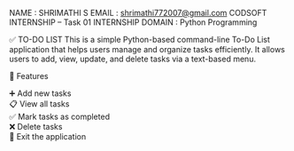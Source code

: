 NAME : SHRIMATHI S
EMAIL : shrimathi772007@gmail.com
CODSOFT INTERNSHIP – Task 01
INTERNSHIP DOMAIN : Python Programming

✅ TO-DO LIST 
This is a simple Python-based command-line To-Do List application that helps users manage and organize tasks efficiently. It allows users to add, view, update, and delete tasks via a text-based menu.

📌 Features

➕ Add new tasks  
📋 View all tasks  
✅ Mark tasks as completed  
❌ Delete tasks  
🚪 Exit the application
